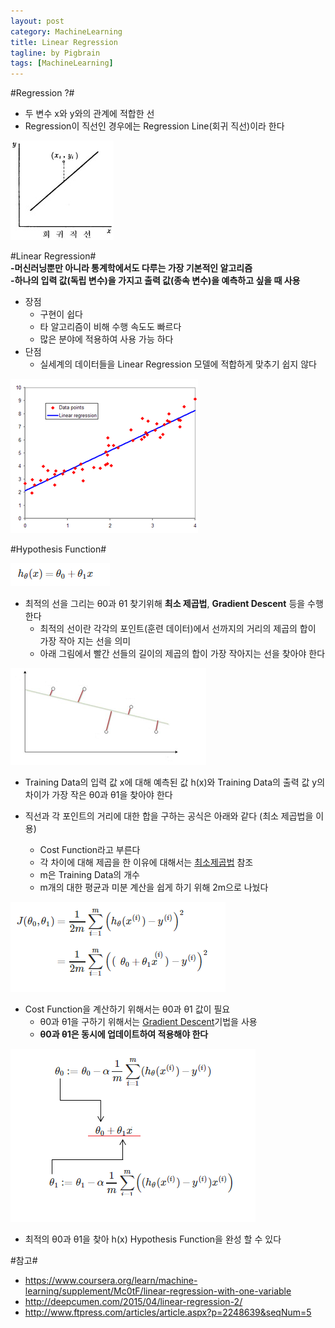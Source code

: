 ```yaml
---
layout: post
category: MachineLearning
title: Linear Regression
tagline: by Pigbrain
tags: [MachineLearning]
---
```


<!--more-->

#Regression ?#
* 두 변수 x와 y와의 관계에 적합한 선  
* Regression이 직선인 경우에는 Regression Line(회귀 직선)이라 한다  
<img src="/assets/themes/Snail/img/MachineLearning/LogisticRegression/regression.png" alt="">  

#Linear Regression#   
**-머신러닝뿐만 아니라 통계학에서도 다루는 가장 기본적인 알고리즘**  
**-하나의 입력 값(독립 변수)을 가지고 출력 값(종속 변수)을 예측하고 싶을 때 사용**  

* 장점  
	* 구현이 쉽다  
	* 타 알고리즘이 비해 수행 속도도 빠르다  
	* 많은 분야에 적용하여 사용 가능 하다  
* 단점  
	* 실세계의 데이터들을 Linear Regression 모델에 적합하게 맞추기 쉽지 않다  

<img src="/assets/themes/Snail/img/MachineLearning/LinearRegression/linearRegression.png" alt="">  


#Hypothesis Function#

<img src="/assets/themes/Snail/img/MachineLearning/LinearRegression/hypothesisFunction.png" alt="">  

* 최적의 선을 그리는 θ0과 θ1 찾기위해 **최소 제곱법**, **Gradient Descent** 등을 수행한다  
	* 최적의 선이란 각각의 포인트(훈련 데이터)에서 선까지의 거리의 제곱의 합이 가장 작아 지는 선을 의미  
	* 아래 그림에서 빨간 선들의 길이의 제곱의 합이 가장 작아지는 선을 찾아야 한다
<img src="/assets/themes/Snail/img/MachineLearning/LinearRegression/plot_example.png" alt="">  

* Training Data의 입력 값 x에 대해 예측된 값 h(x)와 Training Data의 출력 값 y의 차이가 가장 작은 θ0과 θ1을 찾아야 한다

* 직선과 각 포인트의 거리에 대한 합을 구하는 공식은 아래와 같다 (최소 제곱법을 이용)
	* Cost Function라고 부른다
	* 각 차이에 대해 제곱을 한 이유에 대해서는 [최소제곱법](http://pigbrain.github.io/math/2015/07/19/MethodOfLeastSquares_on_Math/) 참조 
	* m은 Training Data의 개수
	* m개의 대한 평균과 미분 계산을 쉽게 하기 위해 2m으로 나눴다
<img src="/assets/themes/Snail/img/MachineLearning/LinearRegression/cost_function.png" alt="">  

* Cost Function을 계산하기 위해서는 θ0과 θ1 값이 필요
	* θ0과 θ1을 구하기 위해서는 [Gradient Descent](http://pigbrain.github.io/machinelearning/2015/07/19/GradientDescent_on_MachineLearning/)기법을 사용
	* **θ0과 θ1은 동시에 업데이트하여 적용해야 한다**  
<img src="/assets/themes/Snail/img/MachineLearning/LinearRegression/gradient_descent.png" alt="">  

* 최적의 θ0과 θ1을 찾아 h(x) Hypothesis Function을 완성 할 수 있다

#참고#
* https://www.coursera.org/learn/machine-learning/supplement/Mc0tF/linear-regression-with-one-variable
* http://deepcumen.com/2015/04/linear-regression-2/
* http://www.ftpress.com/articles/article.aspx?p=2248639&seqNum=5